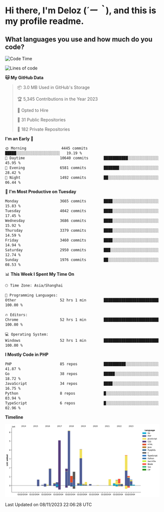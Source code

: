 # **Hi there, I'm Deloz (*´ー｀*), and this is my profile readme.**

## **What languages you use and how much do you code?**

<!--START_SECTION:waka-->
![Code Time](http://img.shields.io/badge/Code%20Time-2%2C747%20hrs%2027%20mins-blue)

![Lines of code](https://img.shields.io/badge/From%20Hello%20World%20I%27ve%20Written-32.1%20million%20lines%20of%20code-blue)

**🐱 My GitHub Data** 

> 📦 3.0 MB Used in GitHub's Storage 
 > 
> 🏆 5,345 Contributions in the Year 2023
 > 
> 💼 Opted to Hire
 > 
> 📜 31 Public Repositories 
 > 
> 🔑 182 Private Repositories 
 > 
**I'm an Early 🐤** 

```text
🌞 Morning                4445 commits        █████░░░░░░░░░░░░░░░░░░░░   19.19 % 
🌆 Daytime                10640 commits       ███████████░░░░░░░░░░░░░░   45.95 % 
🌃 Evening                6581 commits        ███████░░░░░░░░░░░░░░░░░░   28.42 % 
🌙 Night                  1492 commits        ██░░░░░░░░░░░░░░░░░░░░░░░   06.44 % 
```
📅 **I'm Most Productive on Tuesday** 

```text
Monday                   3665 commits        ████░░░░░░░░░░░░░░░░░░░░░   15.83 % 
Tuesday                  4042 commits        ████░░░░░░░░░░░░░░░░░░░░░   17.45 % 
Wednesday                3686 commits        ████░░░░░░░░░░░░░░░░░░░░░   15.92 % 
Thursday                 3379 commits        ████░░░░░░░░░░░░░░░░░░░░░   14.59 % 
Friday                   3460 commits        ████░░░░░░░░░░░░░░░░░░░░░   14.94 % 
Saturday                 2950 commits        ███░░░░░░░░░░░░░░░░░░░░░░   12.74 % 
Sunday                   1976 commits        ██░░░░░░░░░░░░░░░░░░░░░░░   08.53 % 
```


📊 **This Week I Spent My Time On** 

```text
🕑︎ Time Zone: Asia/Shanghai

💬 Programming Languages: 
Other                    52 hrs 1 min        █████████████████████████   100.00 % 

🔥 Editors: 
Chrome                   52 hrs 1 min        █████████████████████████   100.00 % 

💻 Operating System: 
Windows                  52 hrs 1 min        █████████████████████████   100.00 % 
```

**I Mostly Code in PHP** 

```text
PHP                      85 repos            ██████████░░░░░░░░░░░░░░░   41.87 % 
Go                       38 repos            █████░░░░░░░░░░░░░░░░░░░░   18.72 % 
JavaScript               34 repos            ████░░░░░░░░░░░░░░░░░░░░░   16.75 % 
Python                   8 repos             █░░░░░░░░░░░░░░░░░░░░░░░░   03.94 % 
TypeScript               6 repos             █░░░░░░░░░░░░░░░░░░░░░░░░   02.96 % 
```



**Timeline**

![Lines of Code chart](https://raw.githubusercontent.com/deloz/deloz/main/assets/bar_graph.png)


 Last Updated on 08/11/2023 22:06:28 UTC
<!--END_SECTION:waka-->
